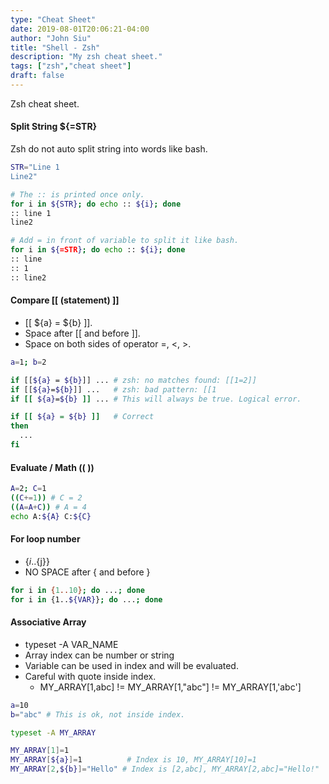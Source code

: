 ```yaml
---
type: "Cheat Sheet"
date: 2019-08-01T20:06:21-04:00
author: "John Siu"
title: "Shell - Zsh"
description: "My zsh cheat sheet."
tags: ["zsh","cheat sheet"]
draft: false
---
```

Zsh cheat sheet.
<!--more-->
#### Split String ${=STR}

Zsh do not auto split string into words like bash.

```sh
STR="Line 1
Line2"

# The :: is printed once only.
for i in ${STR}; do echo :: ${i}; done
:: line 1
line2

# Add = in front of variable to split it like bash.
for i in ${=STR}; do echo :: ${i}; done
:: line
:: 1
:: line2
```

#### Compare [[ (statement) ]]

- [[ ${a} = ${b} ]].
- Space after [[ and before ]].
- Space on both sides of operator =, <, >.

```sh
a=1; b=2

if [[${a} = ${b}]] ... # zsh: no matches found: [[1=2]]
if [[${a}=${b}]] ...   # zsh: bad pattern: [[1
if [[ ${a}=${b} ]] ... # This will always be true. Logical error.

if [[ ${a} = ${b} ]]   # Correct
then
  ...
fi
```

#### Evaluate / Math (( ))

```sh
A=2; C=1
((C+=1)) # C = 2
((A=A+C)) # A = 4
echo A:${A} C:${C}
```

#### For loop number

- {${i}..${j}}
- NO SPACE after { and before }

```sh
for i in {1..10}; do ...; done
for i in {1..${VAR}}; do ...; done
```

#### Associative Array

- typeset -A VAR_NAME
- Array index can be number or string
- Variable can be used in index and will be evaluated.
- Careful with quote inside index.
  - MY_ARRAY[1,abc] != MY_ARRAY[1,"abc"] != MY_ARRAY[1,'abc']

```sh
a=10
b="abc" # This is ok, not inside index.

typeset -A MY_ARRAY

MY_ARRAY[1]=1
MY_ARRAY[${a}]=1          # Index is 10, MY_ARRAY[10]=1
MY_ARRAY[2,${b}]="Hello" # Index is [2,abc], MY_ARRAY[2,abc]="Hello!"
```
